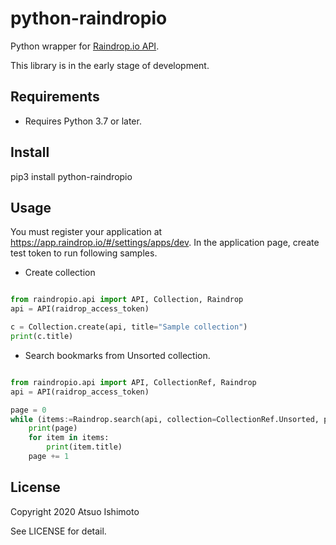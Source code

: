 # python-raindropio

Python wrapper for [Raindrop.io API](https://developer.raindrop.io/).

This library is in the early stage of development.

## Requirements


- Requires Python 3.7 or later.


## Install

pip3 install python-raindropio


## Usage

You must register your application at https://app.raindrop.io/#/settings/apps/dev.
In the application page, create test token to run following samples.

* Create collection

```python

from raindropio.api import API, Collection, Raindrop
api = API(raidrop_access_token)

c = Collection.create(api, title="Sample collection")
print(c.title)
```


* Search bookmarks from Unsorted collection.

```python

from raindropio.api import API, CollectionRef, Raindrop
api = API(raidrop_access_token)

page = 0
while (items:=Raindrop.search(api, collection=CollectionRef.Unsorted, page=page)):
    print(page)
    for item in items:
        print(item.title)
    page += 1
```

## License

Copyright 2020 Atsuo Ishimoto

See LICENSE for detail.
